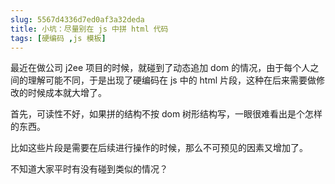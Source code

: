 ```yaml
---
slug: 5567d4336d7ed0af3a32deda
title: 小坑：尽量别在 js 中拼 html 代码
tags: [硬编码 ,js 模板]
---
```


最近在做公司 j2ee 项目的时候，就碰到了动态追加 dom 的情况，由于每个人之间的理解可能不同，于是出现了硬编码在 js 中的 html 片段，这种在后来需要做修改的时候成本就大增了。

首先，可读性不好，如果拼的结构不按 dom 树形结构写，一眼很难看出是个怎样的东西。

比如这些片段是需要在后续进行操作的时候，那么不可预见的因素又增加了。

不知道大家平时有没有碰到类似的情况？

